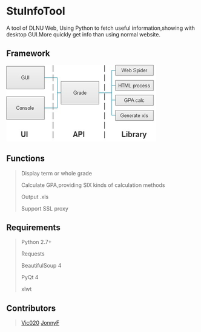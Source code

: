# StuInfoTool
A tool of DLNU Web, Using Python to fetch useful information,showing with desktop GUI.More quickly get info than using normal website.

## Framework
![image](img/framework.jpg)

## Functions
>
> Display term or whole grade 
>
> Calculate GPA,providing SIX kinds of calculation methods
>
> Output .xls
>
> Support SSL proxy
>

## Requirements

> Python 2.7+
>
> Requests
>
> BeautifulSoup 4
>
> PyQt 4
> 
> xlwt
> 

## Contributors

> [Vic020](http://vicyu.net)
> [JonnyF](http://jonnyf.com)